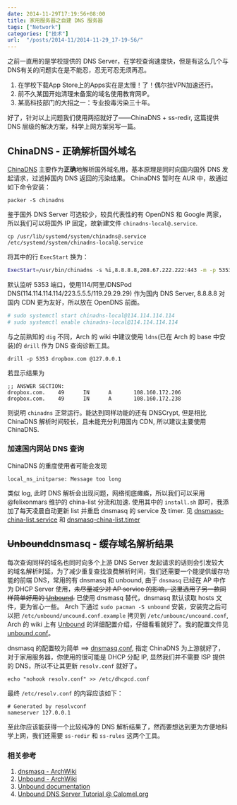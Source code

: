 ```yaml
---
date: 2014-11-29T17:19:56+08:00
title: 家用服务器之自建 DNS 服务器
tags: ["Network"]
categories: ["技术"]
url:  "/posts/2014-11/2014-11-29_17-19-56/"
---
```


之前一直用的是学校提供的 DNS Server，在学校查询速度快，但是有这么几个与DNS有关的问题实在是不能忍，忍无可忍无须再忍。

1. 在学校下载App Store上的Apps实在是太慢！了！偶尔挂VPN加速还行。  
2. 前不久某国开始清理未备案的域名使用教育网IP。  
3. 某高科技部门的大招之一：专业投毒污染三十年。

好了，针对以上问题我们使用两招就好了——ChinaDNS + ss-redir, 这篇提供 DNS 层级的解决方案，科学上网方案另写一篇。

## ChinaDNS - **正确**解析国外域名

[ChinaDNS](https://github.com/shadowsocks/ChinaDNS) 主要作为**正确**地解析国外域名用，基本原理是同时向国内国外 DNS 发起请求，过滤掉国内 DNS 返回的污染结果。 ChinaDNS 暂时在 AUR 中，故通过如下命令安装：
```
packer -S chinadns
```

鉴于国外 DNS Server 可选较少，较具代表性的有 OpenDNS 和 Google 两家，所以我们可以将国外 IP 固定，故新建文件 `chinadns-local@.service`.

```
cp /usr/lib/systemd/system/chinadns@.service /etc/systemd/system/chinadns-local@.service
```

将其中的行 `ExecStart` 换为：
```bash
ExecStart=/usr/bin/chinadns -s %i,8.8.8.8,208.67.222.222:443 -m -p 5353 -y 0.3 -d -c /etc/chnroute.txt
```
默认监听 5353 端口，使用114/阿里/DNSPod DNS(114.114.114.114/223.5.5.5/119.29.29.29) 作为国内 DNS Server, 8.8.8.8 对国内 CDN 更为友好，所以放在 OpenDNS 前面。
```bash
# sudo systemctl start chinadns-local@114.114.114.114
# sudo systemctl enable chinadns-local@114.114.114.114
```

与之前熟知的 `dig` 不同，Arch 的 wiki 中建议使用 `ldns`(已在 Arch 的 base 中安装)的 `drill` 作为 DNS 查询诊断工具。
```
drill -p 5353 dropbox.com @127.0.0.1
```
若显示结果为
```
;; ANSWER SECTION:
dropbox.com.    49      IN      A       108.160.172.206
dropbox.com.    49      IN      A       108.160.172.238
```
则说明 `chinadns` 正常运行。能达到同样功能的还有 DNSCrypt, 但是相比 ChinaDNS 解析时间较长，且未能充分利用国内 CDN, 所以建议主要使用 ChinaDNS.

### 加速国内网站 DNS 查询

ChinaDNS 的重度使用者可能会发现
```
local_ns_initparse: Message too long
```
类似 log, 此时 DNS 解析会出现问题，网络彻底瘫痪，所以我们可以采用 @felixonmars 维护的 china-list 分流和加速. 使用其中的 `install.sh` 即可，我添加了每天凌晨自动更新 list 并重启 dnsmasq 的 service 及 timer. 见 [dnsmasq-china-list.service](https://gist.github.com/billryan/718af2a3500bdf93a30e225d1e7dd725#file-dnsmasq-china-list-service) 和 [dnsmasq-china-list.timer](https://gist.github.com/billryan/718af2a3500bdf93a30e225d1e7dd725#file-dnsmasq-china-list-timer)

## ~~Unbound~~dnsmasq - 缓存域名解析结果

每次查询同样的域名也同时向多个上游 DNS Server 发起请求的话则会引发较大的域名解析时延，为了减少重复查找浪费解析时间，我们还需要一个能提供缓存功能的前端 DNS，常用的有 dnsmasq 和 unbound, 由于 `dnsmasq` 已经在 AP 中作为 DHCP Server 使用，~~未尽量减少对 AP service 的影响，这里选用了另一款同样简单好用的 [Unbound](https://www.unbound.net/).~~ 已使用 dnsmasq 替代，dnsmasq 默认读取 hosts 文件，更为省心一些。
Arch 下通过 `sudo pacman -S unbound` 安装，安装完之后可以把 `/etc/unbound/uncound.conf.example` 拷贝到 `/etc/unbounc/uncound.conf`, Arch 的 wiki 上有 [Unbound](https://wiki.archlinux.org/index.php/Unbound) 的详细配置介绍，仔细看看就好了。我的配置文件见 [unbound.conf](https://gist.github.com/billryan/d8a087aafb32339e21c9#file-unbound-conf)。

dnsmasq 的配置较为简单 ==> [dnsmasq.conf](https://gist.github.com/billryan/718af2a3500bdf93a30e225d1e7dd725#file-dnsmasq-conf), 指定 ChinaDNS 为上游就好了，对于家用服务器，你使用的很可能是 DHCP 分配 IP, 显然我们并不需要 ISP 提供的 DNS，所以不让其更新 `resolv.conf` 就好了。

```
echo "nohook resolv.conf" >> /etc/dhcpcd.conf
```

最终 `/etc/resolv.conf` 的内容应该如下：
```
# Generated by resolvconf
nameserver 127.0.0.1
```

至此你应该能获得一个比较纯净的 DNS 解析结果了，然而要想达到更为方便地科学上网，我们还需要 `ss-redir` 和 `ss-rules` 这两个工具。

### 相关参考

1. [dnsmasq - ArchWiki](https://wiki.archlinux.org/index.php/dnsmasq)
1. [Unbound - ArchWiki](https://wiki.archlinux.org/index.php/Unbound)
2. [Unbound documentation](https://www.unbound.net/documentation/unbound.conf.html)  
3. [Unbound DNS Server Tutorial @ Calomel.org](https://calomel.org/unbound_dns.html)